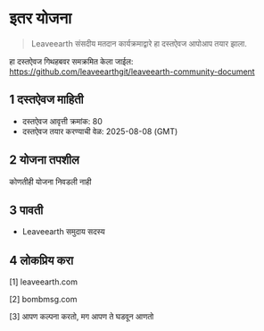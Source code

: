 # इतर योजना

>Leaveearth संसदीय मतदान कार्यक्रमाद्वारे हा दस्तऐवज आपोआप तयार झाला.

हा दस्तऐवज गिथहबवर समक्रमित केला जाईल: https://github.com/leaveearthgit/leaveearth-community-document

## 1 दस्तऐवज माहिती

- दस्तऐवज आवृत्ती क्रमांक: 80
- दस्तऐवज तयार करण्याची वेळ: 2025-08-08 (GMT)

## 2 योजना तपशील

कोणतीही योजना निवडली नाही

## 3 पावती
* Leaveearth समुदाय सदस्य

## 4 लोकप्रिय करा
[1] leaveearth.com

[2] bombmsg.com

[3] आपण कल्पना करतो, मग आपण ते घडवून आणतो